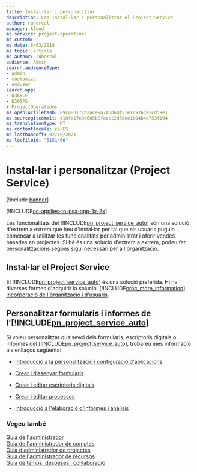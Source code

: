 ```yaml
---
title: Instal·lar i personalitzar
description: Com instal·lar i personalitzar el Project Service
author: ruhercul
manager: kfend
ms.service: project-operations
ms.custom: ''
ms.date: 8/03/2018
ms.topic: article
ms.author: ruhercul
audience: Admin
search.audienceType:
- admin
- customizer
- enduser
search.app:
- D365CE
- D365PS
- ProjectOperations
ms.openlocfilehash: 89c480177b2ace9a746b60f57e10926ce2cd59e1
ms.sourcegitcommit: 418fa1fe9d605b8faccc2d5dee1b04b4e753f194
ms.translationtype: HT
ms.contentlocale: ca-ES
ms.lasthandoff: 02/10/2021
ms.locfileid: "5151466"
---
```

# <a name="install-and-customize-project-service"></a>Instal·lar i personalitzar (Project Service)

[!include [banner](../includes/psa-now-project-operations.md)]

[!INCLUDE[cc-applies-to-psa-app-1x-2x](../includes/cc-applies-to-psa-app-1x-2x.md)]

Les funcionalitats del [!INCLUDE[pn_project_service_auto](../includes/pn-project-service-auto.md)] són una solució d'extrem a extrem que heu d'instal·lar per tal que els usuaris puguin començar a utilitzar les funcionalitats per administrar i oferir vendes basades en projectes. Si bé és una solució d'extrem a extrem, podeu fer personalitzacions segons sigui necessari per a l'organització.  
<!-- TODO: I expect to find the information on how to get and install this here. Please find that and add it here. Same for Project Service.--> 
  
## <a name="install-project-service"></a>Instal·lar el Project Service  
 El [!INCLUDE[pn_project_service_auto](../includes/pn-project-service-auto.md)] és una solució preferida. Hi ha diverses formes d'adquirir la solució. [!INCLUDE[proc_more_information](../includes/proc-more-information.md)] [Incorporació de l'organització i d'usuaris](https://docs.microsoft.com/dynamics365/customerengagement/on-premises/admin/onboard-your-organization-and-users-to-dynamics-365-online).  
  
## <a name="customize-pn_project_service_auto-forms-and-reports"></a>Personalitzar formularis i informes de l'[!INCLUDE[pn_project_service_auto](../includes/pn-project-service-auto.md)]  
 Si voleu personalitzar qualsevol dels formularis, escriptoris digitals o informes del [!INCLUDE[pn_project_service_auto](../includes/pn-project-service-auto.md)], trobareu més informació als enllaços següents:  
  
- [Introducció a la personalització i configuració d'aplicacions](https://docs.microsoft.com/dynamics365/customerengagement/on-premises/customize/getting-started-customization)  
  
- [Crear i dissenyar formularis](https://docs.microsoft.com/dynamics365/customerengagement/on-premises/customize/create-design-forms)  
  
- [Crear i editar escriptoris digitals](https://docs.microsoft.com/dynamics365/customerengagement/on-premises/customize/create-edit-dashboards)  
  
- [Crear i editar processos](https://docs.microsoft.com/dynamics365/customerengagement/on-premises/customize/guide-staff-through-common-tasks-processes)  
  
- [Introducció a l'elaboració d'informes i anàlisis](https://docs.microsoft.com/dynamics365/customerengagement/on-premises/analytics/reporting-analytics-with-dynamics-365)  
  
### <a name="see-also"></a>Vegeu també  
 [Guia de l'administrador](../psa/admin-guide.md)   
 [Guia de l'administrador de comptes](../psa/account-manager-guide.md)   
 [Guia d'administrador de projectes](../psa/project-manager-guide.md)   
 [Guia de l'administrador de recursos](../psa/resource-manager-guide.md)   
 [Guia de temps, despeses i col·laboració](../psa/time-expense-collaboration-guide.md)
